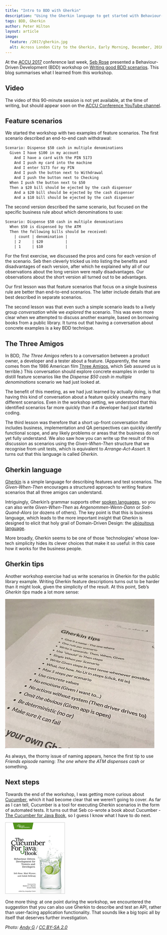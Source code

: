 ```yaml
---
title: "Intro to BDD with Gherkin"
description: "Using the Gherkin language to get started with Behaviour-Driven Development"
tags: BDD, Gherkin
author: Peter Hilton
layout: article
image:
  feature: /2017/gherkin.jpg
  alt: Across London City to the Gherkin, Early Morning, December, 2010
---
```


At the [ACCU 2017](https://conference.accu.org/) conference last week, [Seb Rose](https://twitter.com/sebrose) presented a Behaviour-Driven Development (BDD) workshop on [Writing good BDD scenarios](https://conference.accu.org/site/stories/2017/sessions.html#XWritinggoodBDDscenarios).
This blog summarises what I learned from this workshop.

## Video

The video of this 90-minute session is not yet available, at the time of writing, but should appear soon on the [ACCU Conference YouTube channel](https://www.youtube.com/channel/UCJhay24LTpO1s4bIZxuIqKw).

## Feature scenarios

We started the workshop with two examples of feature scenarios.
The first scenario described an end-to-end cash withdrawal:

```gherkin
Scenario: Dispense $50 cash in multiple denominations
  Given I have $100 in my account
    And I have a card with the PIN 5173
    And I push my card into the machine
    And I enter 5173 for my PIN
    And I push the button next to Withdrawal
    And I push the button next to Checking
  When I push the button next to $50
  Then a $20 bill should be ejected by the cash dispenser
    And a $20 bill should be ejected by the cash dispenser
    And a $10 bill should be ejected by the cash dispenser
```

The second version described the same scenario, but focused on the specific business rule about which denominations to use:

```gherkin
Scenario: Dispense $50 cash in multiple denominations
  When $50 is dispensed by the ATM
  Then the following bills should be received:
    | count | denomination |
    | 2     | $20          |
    | 1     | $10          |
```

For the first exercise, we discussed the pros and cons for each version of the scenario.
Seb then cleverly tricked us into listing the benefits and disadvantages of each version, after which he explained why all of our observations about the long version were really disadvantages.
Our observations about the short version all turned out to be advantages.

Our first lesson was that feature scenarios that focus on a single business rule are better than end-to-end scenarios.
The latter include details that are best described in separate scenarios.

The second lesson was that even such a simple scenario leads to a lively group _conversation_ while we _explored_ the scenario.
This was even more clear when we attempted to discuss another example, based on borrowing books from a public library.
It turns out that having a conversation about concrete examples is a key BDD technique.

## The Three Amigos

In BDD, _The Three Amigos_ refers to a conversation between a product owner, a developer and a tester about a feature.
(Apparently, the name comes from the 1986 American film [Three Amigos](https://en.wikipedia.org/wiki/Three_Amigos), which Seb assured us is terrible.)
This conversation should explore concrete examples in order to distill feature scenarios like the _Dispense $50 cash in multiple denominations_ scenario we had just looked at.

The benefit of this meeting, as we had just learned by actually doing, is that having this kind of conversation about a feature quickly unearths many different scenarios.
Even in the workshop setting, we understood that this identified scenarios far more quickly than if a developer had just started coding.

The third lesson was therefore that a short up-front conversation that includes business, implementation and QA perspectives can quickly identify functional scope, and any likely problems or areas that the business do not yet fully understand.
We also saw how you can write up the result of this discussion as scenarios using the _Given-When-Then_ structure that we recognise from unit tests, which is equivalent to _Arrange-Act-Assert_.
It turns out that this language is called _Gherkin_.

## Gherkin language

[Gherkin](https://github.com/cucumber/cucumber/wiki/Gherkin) is a simple language for describing features and test scenarios.
The _Given-When-Then_ encourages a structured approach to writing feature scenarios that all three amigos can understand.

Intriguingly, Gherkin’s grammar supports other [spoken languages](https://github.com/cucumber/cucumber/blob/master/gherkin/gherkin-languages.json), so you can also write _Given-When-Then_ as _Angenommen-Wenn-Dann_ or _Soit-Quand-Alors_ (or dozens of others).
The key point is that this is business language, which leads to the more important insight that Gherkin is designed to elicit that holy grail of Domain-Driven Design: the [ubiquitous language](https://en.wikipedia.org/wiki/Domain-driven_design#Building_blocks).

More broadly, Gherkin seems to be one of those ‘technologies’ whose low-tech simplicity hides its clever choices that make it so useful: in this case how it works for the business people.

## Gherkin tips

Another workshop exercise had us write scenarios in Gherkin for the public library example.
Writing Gherkin feature descriptions turns out to be harder than it might look, given the simplicity of the result.
At this point, Seb’s _Gherkin tips_ made a lot more sense:

![Gherkin tips](../2017/gherkin-tips.jpg)

As always, the thorny issue of naming appears, hence the first tip to use _Friends episode_ naming: _The one where the ATM dispenses cash_ or something.

## Next steps

Towards the end of the workshop, I was getting more curious about [Cucumber](https://github.com/cucumber/cucumber), which it had become clear that we weren’t going to cover.
As far as I can tell, Cucumber is a tool for executing Gherkin scenarios in the form of automated tests.
It turns out that Seb co-wrote a book about Cucumber - [The Cucumber for Java Book](https://pragprog.com/book/srjcuc/the-cucumber-for-java-book), so I guess I know what I have to do next.

<a title="The Cucumber for Java Book" href="https://pragprog.com/book/srjcuc/the-cucumber-for-java-book"><img style="border:1px solid #ccc" src="../2017/cucumber-for-java-book.jpg"></a>

One more thing: at one point during the workshop, we encountered the suggestion that you can also use Gherkin to describe and test an API, rather than user-facing application functionality.
That sounds like a big topic all by itself that deserves further investigation.

_Photo: [Andy G](https://www.flickr.com/photos/andyg/5300333934) / [CC BY-SA 2.0](https://creativecommons.org/licenses/by-sa/2.0/)_
